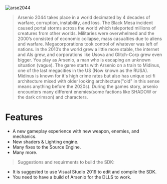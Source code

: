 
![arse2044](https://github.com/IVEngine-Initiative/arsenio-src/assets/65312637/d036db10-e92a-42a8-9157-a3eedea8f513)



> Arsenio 2044 takes place in a world decimated by 4 decades of warfare, corruption, instability, and loss. The Black Mesa incident caused portal storms across the world which teleported millions of creatures from other worlds. Militaries were overwhelmed and the 2000’s consisted of economic collapse, mass casualties due to aliens and warfare. Megacorporations took control of whatever was left of nations. In the 2010’s the world grew a little more stable, the internet and AIs grew, and corporations like Usova and Glitch-Corp grew even bigger. You play as Arsenio, a man who is escaping an unknown situation (vague). The game starts with Arsenio on a train to Midinus, one of the last megacities in the US (Now known as the RUSA). Midinus is known for it's high crime rates but also has unique sci fi architecture mixed with older looking architecture("old" in this sense means anything before the 2020s). During the games story, arsenio encounters many different enemies(some factions like SHADOW or the dark crimson) and characters.
# Features
- A new gameplay experience with new weapon, enemies, and mechanics.
- New shaders & Lighting engine.
- Many fixes to the Source Engine.
- Many more.



> Suggestions and requirments to build the SDK:
- It is suggested to use Visual Studio 2019 to edit and compile the SDK.
- You need to have a build of Arsenio for the DLLS to work.





